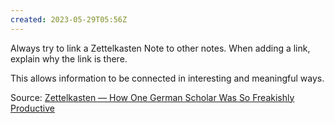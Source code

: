 ```yaml
---
created: 2023-05-29T05:56Z
---
```


Always try to link a Zettelkasten Note to other notes. When adding a link, explain why the link is there.

This allows information to be connected in interesting and meaningful ways.

Source: [Zettelkasten — How One German Scholar Was So Freakishly Productive](https://writingcooperative.com/zettelkasten-how-one-german-scholar-was-so-freakishly-productive-997e4e0ca125)
